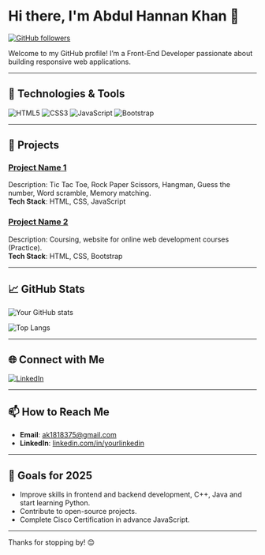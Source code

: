 # Hi there, I'm Abdul Hannan Khan 👋

[![GitHub followers](https://img.shields.io/github/followers/Hannankhan203?label=Follow&style=social)](https://github.com/Hannankhan203)
<!-- [![Twitter Follow](https://img.shields.io/twitter/follow/yourtwitterhandle?style=social)](https://twitter.com/yourtwitterhandle) -->

Welcome to my GitHub profile! I’m a Front-End Developer passionate about building responsive web applications.

---

## 🔧 Technologies & Tools

![HTML5](https://img.shields.io/badge/-HTML5-E34F26?logo=html5&logoColor=fff)
![CSS3](https://img.shields.io/badge/-CSS3-1572B6?logo=css3&logoColor=fff)
![JavaScript](https://img.shields.io/badge/-JavaScript-F7DF1E?logo=javascript&logoColor=000)
![Bootstrap](https://img.shields.io/badge/-Bootstrap-7952B3?logo=bootstrap&logoColor=white)
<!-- ![React](https://img.shields.io/badge/-React-61DAFB?logo=react&logoColor=000)
![Node.js](https://img.shields.io/badge/-Node.js-339933?logo=node.js&logoColor=fff)
![Python](https://img.shields.io/badge/-Python-3776AB?logo=python&logoColor=fff) -->

---

## 📘 Projects

### [Project Name 1](https://github.com/Hannankhan203/Games)
Description: Tic Tac Toe, Rock Paper Scissors, Hangman, Guess the number, Word scramble, Memory matching.  
**Tech Stack**: HTML, CSS, JavaScript

### [Project Name 2](https://github.com/Hannankhan2003/Coursing-Practice-site)
Description: Coursing, website for online web development courses (Practice).  
**Tech Stack**: HTML, CSS, Bootstrap

<!-- ### [Project Name 3](https://github.com/yourusername/project3)
Description: Briefly describe this project and any notable features.  
**Tech Stack**: [mention languages and tools used, e.g., Java, Spring Boot, MySQL] -->

---

## 📈 GitHub Stats

![Your GitHub stats](https://github-readme-stats.vercel.app/api?username=Hannankhan203&show_icons=true&theme=default)

![Top Langs](https://github-readme-stats.vercel.app/api/top-langs/?username=Hannankhan203&layout=compact&theme=default)

---

<!-- ## 📝 Blog & Writing

I occasionally write articles on [Your Blog, e.g., Medium, Dev.to] about [mention topics, e.g., web development, machine learning].

- [Blog Post 1](link-to-blog-post-1)
- [Blog Post 2](link-to-blog-post-2)

--- -->

## 🌐 Connect with Me

[![LinkedIn](https://img.shields.io/badge/-LinkedIn-blue?logo=linkedin&logoColor=white&link=https://www.linkedin.com/in/yourlinkedin)](https://www.linkedin.com/in/abdul-hannan-khan-12370a22a/)
<!-- [![Twitter](https://img.shields.io/badge/-Twitter-1DA1F2?logo=twitter&logoColor=white&link=https://twitter.com/yourtwitterhandle)](https://twitter.com/yourtwitterhandle)
[![Portfolio](https://img.shields.io/badge/-Portfolio-000?logo=firefox&logoColor=white&link=https://yourportfolio.com)](https://yourportfolio.com) -->

---

## 📫 How to Reach Me

- **Email**: ak1818375@gmail.com
- **LinkedIn**: [linkedin.com/in/yourlinkedin](https://www.linkedin.com/in/abdul-hannan-khan-12370a22a/)
<!-- - **Twitter**: [@yourtwitterhandle](https://twitter.com/yourtwitterhandle) -->

---

## 🎯 Goals for 2025

- Improve skills in frontend and backend development, C++, Java and start learning Python.
- Contribute to open-source projects.
- Complete Cisco Certification in advance JavaScript.

---

Thanks for stopping by! 😊
